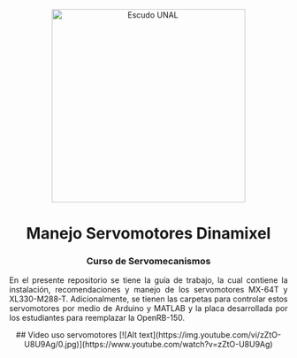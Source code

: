 <div align="center">
<picture>
    <source srcset="https://imgur.com/5bYAzsb.png" media="(prefers-color-scheme: dark)">
    <source srcset="https://imgur.com/Os03JoE.png" media="(prefers-color-scheme: light)">
    <img src="https://imgur.com/Os03JoE.png" alt="Escudo UNAL" width="350px">
</picture>

# Manejo Servomotores Dinamixel

<h3>Curso de Servomecanismos</h3>

</div>

<div align="justify"> 

En el presente repositorio se tiene la guía de trabajo, la cual contiene la instalación, recomendaciones y manejo de los servomotores MX-64T y XL330-M288-T. Adicionalmente, se tienen las carpetas para controlar estos servomotores por medio de Arduino y MATLAB y la placa desarrollada por los estudiantes para reemplazar la OpenRB-150.

<div align="center">
## Video uso servomotores
[![Alt text](https://img.youtube.com/vi/zZtO-U8U9Ag/0.jpg)](https://www.youtube.com/watch?v=zZtO-U8U9Ag)
</div>

<div align="justify"> 
